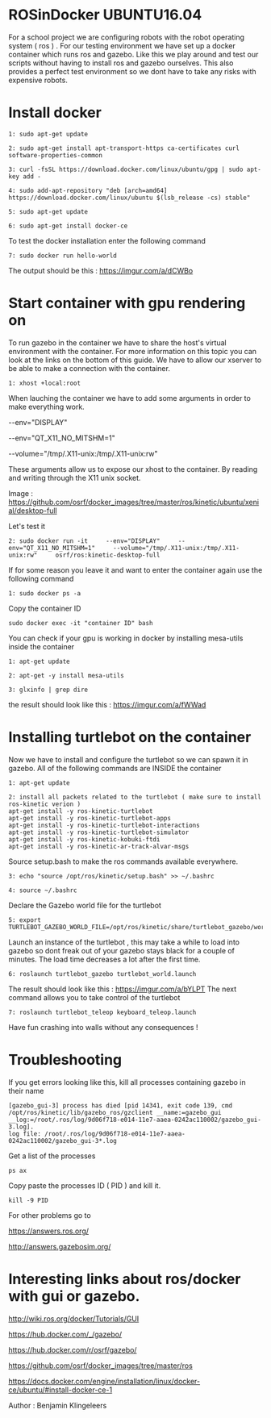 # ROSinDocker UBUNTU16.04
For a school project we are configuring robots with the robot operating system ( ros ) . For our testing environment we have set up a docker container which runs ros and gazebo. Like this we play around and test our scripts without having to install ros and gazebo ourselves. This also provides a perfect test environment so we dont have to take any risks with expensive robots.
# Install docker
```
1: sudo apt-get update
```
```
2: sudo apt-get install apt-transport-https ca-certificates curl software-properties-common
```
```
3: curl -fsSL https://download.docker.com/linux/ubuntu/gpg | sudo apt-key add -
```
```
4: sudo add-apt-repository "deb [arch=amd64] https://download.docker.com/linux/ubuntu $(lsb_release -cs) stable"
 ``` 
 ```
5: sudo apt-get update
```
```
6: sudo apt-get install docker-ce
```
To test the docker installation enter the following command
```
7: sudo docker run hello-world
```
The output should be this : https://imgur.com/a/dCWBo

# Start container with gpu rendering on
To run gazebo in the container we have to share the host's virtual environment with  the container. For more information on this topic you can look at the links on the bottom of this guide.
We have to allow our xserver to be able to make a connection with the container.
```
1: xhost +local:root
```
When lauching the container we have to add some arguments in order to make everything work.

--env="DISPLAY"

--env="QT_X11_NO_MITSHM=1"

--volume="/tmp/.X11-unix:/tmp/.X11-unix:rw"

These arguments allow us to expose our xhost to the container. By reading and writing through the X11 unix socket.

Image : https://github.com/osrf/docker_images/tree/master/ros/kinetic/ubuntu/xenial/desktop-full

Let's test it
```
2: sudo docker run -it     --env="DISPLAY"     --env="QT_X11_NO_MITSHM=1"     --volume="/tmp/.X11-unix:/tmp/.X11-unix:rw"     osrf/ros:kinetic-desktop-full
```
If for some reason you leave it and want to enter the container again use the following command
```
1: sudo docker ps -a
```
Copy the container ID
```
sudo docker exec -it "container ID" bash
```
You can check if your gpu is working in docker by installing mesa-utils inside the container
```
1: apt-get update
```
```
2: apt-get -y install mesa-utils
```
```
3: glxinfo | grep dire
```
the result should look like this : https://imgur.com/a/fWWad

# Installing turtlebot on the container
Now we have to install and configure the turtlebot so we can spawn it in gazebo.
All of the following commands are INSIDE the container 
```
1: apt-get update
```
```
2: install all packets related to the turtlebot ( make sure to install ros-kinetic verion )
apt-get install -y ros-kinetic-turtlebot 
apt-get install -y ros-kinetic-turtlebot-apps 
apt-get install -y ros-kinetic-turtlebot-interactions
apt-get install -y ros-kinetic-turtlebot-simulator
apt-get install -y ros-kinetic-kobuki-ftdi
apt-get install -y ros-kinetic-ar-track-alvar-msgs
```
Source setup.bash to make the ros commands available everywhere.
```
3: echo "source /opt/ros/kinetic/setup.bash" >> ~/.bashrc
```
```
4: source ~/.bashrc
```
Declare the Gazebo world file for the turtlebot
```
5: export TURTLEBOT_GAZEBO_WORLD_FILE=/opt/ros/kinetic/share/turtlebot_gazebo/worlds/playground.world
```
Launch an instance of the turtlebot , this may take a while to load into gazebo so dont freak out of your gazebo stays black for a couple of minutes. The load time decreases a lot after the first time.
```
6: roslaunch turtlebot_gazebo turtlebot_world.launch
```
The result should look like this : https://imgur.com/a/bYLPT
The next command allows you to take control of the turtlebot
```
7: roslaunch turtlebot_teleop keyboard_teleop.launch
```
Have fun crashing into walls without any consequences !
# Troubleshooting

If you get errors looking like this, kill all processes containing gazebo in their name
```
[gazebo_gui-3] process has died [pid 14341, exit code 139, cmd /opt/ros/kinetic/lib/gazebo_ros/gzclient __name:=gazebo_gui __log:=/root/.ros/log/9d06f718-e014-11e7-aaea-0242ac110002/gazebo_gui-3.log].
log file: /root/.ros/log/9d06f718-e014-11e7-aaea-0242ac110002/gazebo_gui-3*.log
```
Get a list of the processes
```
ps ax
```
Copy paste the processes ID ( PID ) and kill it.
```
kill -9 PID
```
For other problems go to 

https://answers.ros.org/ 

http://answers.gazebosim.org/
# Interesting links about ros/docker with gui or gazebo.

http://wiki.ros.org/docker/Tutorials/GUI

https://hub.docker.com/_/gazebo/

https://hub.docker.com/r/osrf/gazebo/

https://github.com/osrf/docker_images/tree/master/ros

https://docs.docker.com/engine/installation/linux/docker-ce/ubuntu/#install-docker-ce-1



Author : Benjamin Klingeleers
